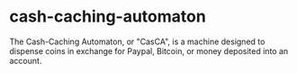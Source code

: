 cash-caching-automaton
======================

The Cash-Caching Automaton, or "CasCA", is a machine designed to dispense coins in exchange for Paypal, Bitcoin, or money deposited into an account.